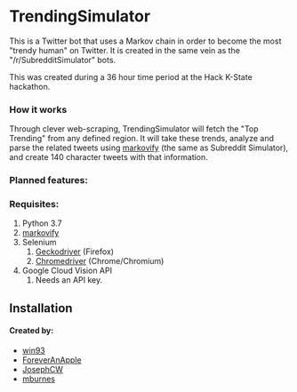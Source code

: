 # TrendingSimulator
This is a Twitter bot that uses a Markov chain in order to become the most "trendy human" on Twitter.
It is created in the same vein as the "/r/SubredditSimulator" bots. 

This was created during a 36 hour time period at the Hack K-State hackathon.  

### How it works

Through clever web-scraping, TrendingSimulator will fetch the "Top Trending" from any 
defined region. It will take these trends, analyze and parse the related tweets using [markovify](https://github.com/jsvine/markovify)
(the same as Subreddit Simulator), and create 140 character tweets with that information. 

### Planned features:


### Requisites:
1. Python 3.7
1. [markovify](https://github.com/jsvine/markovify)
1. Selenium
   1. [Geckodriver](https://github.com/mozilla/geckodriver/) (Firefox)
   1. [Chromedriver](http://chromedriver.chromium.org/downloads) (Chrome/Chromium)
1. Google Cloud Vision API
   1. Needs an API key.

## Installation




#### Created by:
* [win93](https://github.com/win93)
* [ForeverAnApple](https://github.com/ForeverAnApple)
* [JosephCW](https://github.com/JosephCW)
* [mburnes](https://github.com/mburnes)
